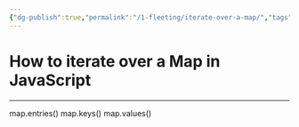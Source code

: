 ```yaml
---
{"dg-publish":true,"permalink":"/1-fleeting/iterate-over-a-map/","tags":["type/fleeting","code/javascript"],"created":"2023-07-20T06:21:03.053-06:00","updated":"2023-09-05T13:23:22.120-06:00"}
---
```


# How to iterate over a Map in JavaScript

---
map.entries()
map.keys()
map.values()